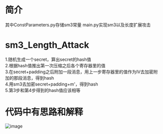 # 简介
其中ConstParameters.py存储sm3常量 main.py实现sm3以及长度扩展攻击
# sm3_Length_Attack
   1.随机生成一个secret，算出secret的hash值  
   2.根据hash值推出第一次压缩之后各个寄存器里的值  
   3.在secret+padding之后附加一段消息，用上一步寄存器里的值作为IV去加密附加的那段消息，得到hash  
   4.用sm3去加密secret+padding+m'，得到hash  
   5.第3步和第4步得到的hash值应该相等  
# 代码中有思路和解释
![image](https://user-images.githubusercontent.com/105531474/180178703-615f95c3-e14b-4e1a-8587-200d89e746bd.png)
